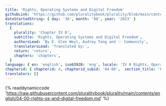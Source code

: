 ```yaml
---
title: 'Rights, Operating Systems and Digital Freedom'
githubLink: 'https://github.com/pluralitybook/plurality/blob/main/contents/english/04-00-rights-os-and-digital-freedom.md'
dateStartedString: { day: '30', month: '08', year: '2023' }
translations:
  {
    plurality: 'Chapter IV 0',
    subtitle: 'Rights, Operating Systems and Digital Freedom',
    authorsLead: 'By E. Glen Weyl, Audrey Tang and ⿻ Community',
    translatorsLead: 'Translated by:',
    return: 'return',
    chapters: 'chapters',
  }
language: { en: 'english', iso6392B: 'eng', locale: 'IV 0 Rights, Operating Systems and Digital Freedom' }
chapterid: { chapterid: 4, chapterid_subid: '04-00',  section_title: 'Freedom' }
translators: []
---
```

{% readdynamiccode 'https://raw.githubusercontent.com/pluralitybook/plurality/main/contents/english/04-00-rights-os-and-digital-freedom.md' %}
